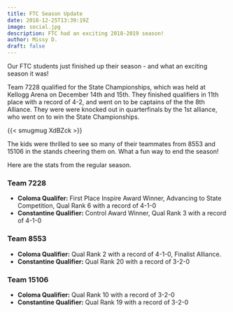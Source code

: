 ```yaml
---
title: FTC Season Update
date: 2018-12-25T13:39:19Z
image: social.jpg
description: FTC had an exciting 2018-2019 season!
author: Missy D.
draft: false
---
```


Our FTC students just finished up their season - and what an exciting season it was!

Team 7228 qualified for the State Championships, which was held at Kellogg Arena on December 14th and 15th. They finished qualifiers in 11th place with a record of 4-2, and went on to be captains of the the 8th Alliance. They were were knocked out in quarterfinals by the 1st alliance, who went on to win the State Championships.

<!--more-->

{{< smugmug XdBZck >}}

The kids were thrilled to see so many of their teammates from 8553 and 15106 in the stands cheering them on. What a fun way to end the season!

Here are the stats from the regular season.

### Team 7228

- **Coloma Qualifer:** First Place Inspire Award Winner, Advancing to State Competition, Qual Rank 6 with a record of 4-1-0
- **Constantine Qualifier:** Control Award Winner, Qual Rank 3 with a record of 4-1-0

### Team 8553

- **Coloma Qualifier:** Qual Rank 2 with a record of 4-1-0, Finalist Alliance.
- **Constantine Qualifier:** Qual Rank 20 with a record of 3-2-0

### Team 15106

- **Coloma Qualifier:** Qual Rank 10 with a record of 3-2-0
- **Constantine Qualifier:** Qual Rank 19 with a record of 3-2-0
